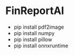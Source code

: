 # FinReportAI
- pip install pdf2image
- pip install numpy
- pip install pillow
- pip install onnxruntime
